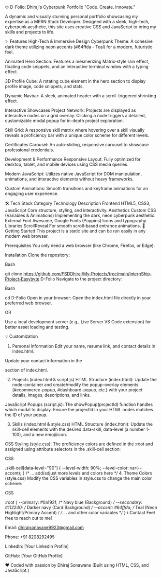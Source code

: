 ⚙️ D-Folio: Dhiraj's Cyberpunk Portfolio
"Code. Create. Innovate."

A dynamic and visually stunning personal portfolio showcasing my expertise as a MERN Stack Developer. Designed with a sleek, high-tech, cyberpunk aesthetic, this site uses creative CSS and JavaScript to bring my skills and projects to life.

✨ Features
High-Tech & Immersive Design
Cyberpunk Theme: A cohesive dark theme utilizing neon accents (#64ffda - Teal) for a modern, futuristic feel.

Animated Hero Section: Features a mesmerizing Matrix-style rain effect, floating code snippets, and an interactive terminal window with a typing effect.

3D Profile Cube: A rotating cube element in the hero section to display profile image, code snippets, and stats.

Dynamic Navbar: A sleek, animated header with a scroll-triggered shrinking effect.

Interactive Showcases
Project Network: Projects are displayed as interactive nodes on a grid overlay. Clicking a node triggers a detailed, customizable modal popup for in-depth project exploration.

Skill Grid: A responsive skill matrix where hovering over a skill visually reveals a proficiency bar with a unique color scheme for different levels.

Certificates Carousel: An auto-sliding, responsive carousel to showcase professional credentials.

Development & Performance
Responsive Layout: Fully optimized for desktop, tablet, and mobile devices using CSS media queries.

Modern JavaScript: Utilizes native JavaScript for DOM manipulation, animations, and interactive elements without heavy frameworks.

Custom Animations: Smooth transitions and keyframe animations for an engaging user experience.

🛠️ Tech Stack
Category	Technology	Description
Frontend	HTML5, CSS3, JavaScript	Core structure, styling, and interactivity.
Aesthetics	Custom CSS (Variables & Animations)	Implementing the dark, neon cyberpunk aesthetic.
External	Font Awesome, Google Fonts (Poppins)	Icons and typography.
Libraries	ScrollReveal	For smooth scroll-based entrance animations.
🚀 Getting Started
This project is a static site and can be run easily in any modern web browser.

Prerequisites
You only need a web browser (like Chrome, Firefox, or Edge).

Installation
Clone the repository:

Bash

git clone https://github.com/FSDDhiraj/My-Projects/tree/main/InternShip-Project-Easybyte D-Folio
Navigate to the project directory:

Bash

cd D-Folio
Open in your browser:
Open the index.html file directly in your preferred web browser.

OR

Use a local development server (e.g., Live Server VS Code extension) for better asset loading and testing.

💡 Customization
1. Personal Information
Edit your name, resume link, and contact details in index.html.

Update your contact information in the <footer> section of index.html.

2. Projects (index.html & script.js)
HTML Structure (index.html): Update the node-container and create/modify the popup-overlay elements (#ecommerce-popup, #dashboard-popup, etc.) with your project details, images, descriptions, and links.

JavaScript Popups (script.js): The showPopup(projectId) function handles which modal to display. Ensure the projectId in your HTML nodes matches the ID of your popup.

3. Skills (index.html & style.css)
HTML Structure (index.html): Update the skill-cell elements with the desired data-skill, data-level (a number 1-100), and a new emoji/icon.

CSS Styling (style.css): The proficiency colors are defined in the :root and assigned using attribute selectors in the .skill-cell section:

CSS

.skill-cell[data-level="90"] { --level-width: 90%; --level-color: var(--accent); }
/* ... add/adjust more levels and colors here */
4. Theme Colors (style.css)
Modify the CSS variables in style.css to change the main color scheme:

CSS

:root {
  --primary: #0a192f;     /* Navy blue (Background) */
  --secondary: #112240;   /* Darker navy (Card Background) */
  --accent: #64ffda;      /* Teal (Neon Highlight/Primary Accent) */
  /* ... and other color variables */
}
📞 Contact
Feel free to reach out to me!

Email: dhirajsonavane9923@gmail.com

Phone: +91 8208292495

LinkedIn: [Your LinkedIn Profile]

GitHub: [Your GitHub Profile]

❤️ Coded with passion by Dhiraj Sonawane
(Built using HTML, CSS, and JavaScript.)
